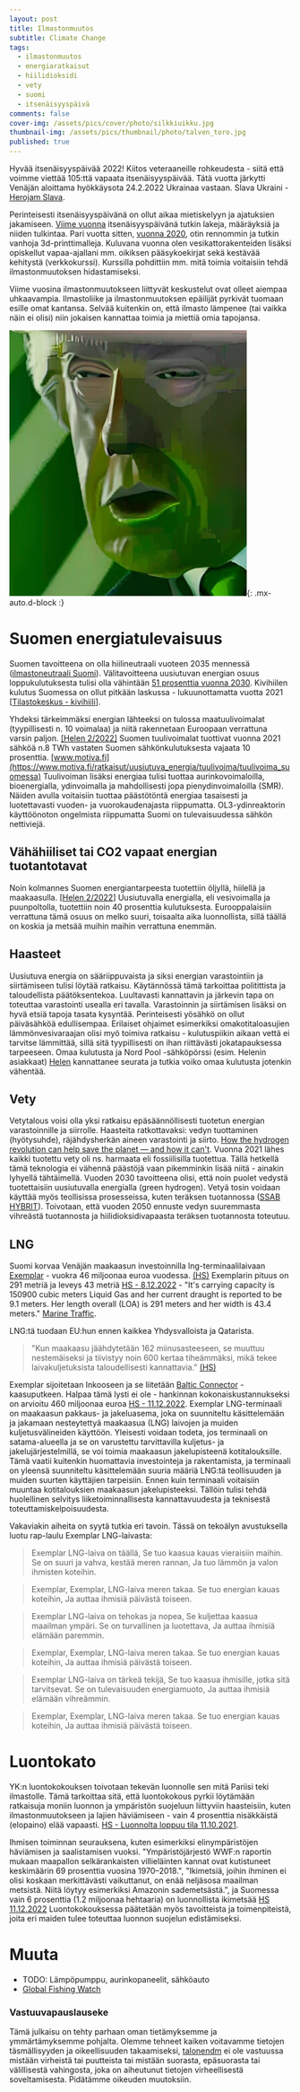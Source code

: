 ```yaml
---
layout: post
title: Ilmastonmuutos
subtitle: Climate Change
tags:
  - ilmastonmuutos
  - energiaratkaisut
  - hiilidioksidi
  - vety
  - suomi
  - itsenäisyyspäivä
comments: false
cover-img: /assets/pics/cover/photo/silkkiuikku.jpg
thumbnail-img: /assets/pics/thumbnail/photo/talven_toro.jpg
published: true
---
```



Hyvää itsenäisyyspäivää 2022! Kiitos veteraaneille rohkeudesta - siitä että voimme viettää 105:ttä vapaata itsenäisyyspäivää. Tätä vuotta järkytti Venäjän aloittama hyökkäysota 24.2.2022 Ukrainaa vastaan. Slava Ukraini - [Herojam Slava](https://fi.wikipedia.org/wiki/Kunnia_Ukrainalle!). 

Perinteisesti itsenäisyyspäivänä on ollut aikaa mietiskelyyn ja ajatuksien jakamiseen. [Viime vuonna](https://talonendm.github.io/2021-12-06-finland/) itsenäisyyspäivänä tutkin lakeja, määräyksiä ja niiden tulkintaa. Pari vuotta sitten, [vuonna 2020](https://talonendm.github.io/2020-12-06-3dprint/), otin rennommin ja tutkin vanhoja 3d-printtimalleja. Kuluvana vuonna olen vesikattorakenteiden lisäksi opiskellut vapaa-ajallani mm. oikiksen pääsykoekirjat sekä kestävää kehitystä (verkkokurssi). Kurssilla pohdittiin mm. mitä toimia voitaisiin tehdä ilmastonmuutoksen hidastamiseksi.

Viime vuosina ilmastonmuutokseen liittyvät keskustelut ovat olleet aiempaa uhkaavampia. Ilmastoliike ja ilmastonmuutoksen epäilijät pyrkivät tuomaan esille omat kantansa. Selvää kuitenkin on, että ilmasto lämpenee (tai vaikka näin ei olisi) niin jokaisen kannattaa toimia ja miettiä omia tapojansa.   

![i.08](/assets/pics/page/ai/ilmastonmuutos.jpg){: .mx-auto.d-block :}

# Suomen energiatulevaisuus

Suomen tavoitteena on olla hiilineutraali vuoteen 2035 mennessä ([ilmastoneutraali Suomi](https://energia.fi/)). Välitavoitteena uusiutuvan energian osuus loppukulutuksesta tulisi olla vähintään [51 prosenttia vuonna 2030](https://www.motiva.fi/ratkaisut/uusiutuva_energia/uusiutuva_energia_suomessa). Kivihiilen kulutus Suomessa on ollut pitkään laskussa - lukuunottamatta vuotta 2021 [[Tilastokeskus - kivihiili](https://www.stat.fi/til/kivih/2021/12/kivih_2021_12_2022-01-31_tie_001_fi.html)].

Yhdeksi tärkeimmäksi energian lähteeksi on tulossa maatuulivoimalat (tyypillisesti n. 10 voimalaa) ja niitä rakennetaan Euroopaan verrattuna varsin paljon. [[Helen 2/2022]](https://www.helen.fi/asiakaspalvelu/ajankohtaista/helen-lehti) Suomen tuulivoimalat tuottivat vuonna 2021 sähköä n.8 TWh vastaten Suomen sähkönkulutuksesta vajaata 10 prosenttia. [www.motiva.fi](https://www.motiva.fi/ratkaisut/uusiutuva_energia/tuulivoima/tuulivoima_suomessa) Tuulivoiman lisäksi energiaa tulisi tuottaa aurinkovoimaloilla, bioenergialla, ydinvoimalla ja mahdollisesti jopa pienydinvoimaloilla (SMR). Näiden avulla voitaisiin tuottaa päästötöntä energiaa tasaisesti ja luotettavasti vuoden- ja vuorokaudenajasta riippumatta. OL3-ydinreaktorin käyttöönoton ongelmista riippumatta Suomi on tulevaisuudessa sähkön nettiviejä.

## Vähähiiliset tai CO2 vapaat energian tuotantotavat

Noin kolmannes Suomen energiantarpeesta tuotettiin öljyllä, hiilellä ja maakaasulla. [[Helen 2/2022]](https://www.helen.fi/asiakaspalvelu/ajankohtaista/helen-lehti) Uusiutuvalla energialla, eli vesivoimalla ja puunpoltolla, tuotettiin noin 40 prosenttia kulutuksesta. Eurooppalaisiin verrattuna tämä osuus on melko suuri, toisaalta aika luonnollista, sillä täällä on koskia ja metsää muihin maihin verrattuna enemmän. 

## Haasteet

Uusiutuva energia on sääriippuvaista ja siksi energian varastointiin ja siirtämiseen tulisi löytää ratkaisu. Käytännössä tämä tarkoittaa politittista ja taloudellista päätöksentekoa. Luultavasti kannattavin ja järkevin tapa on toteuttaa varastointi usealla eri tavalla. Varastoinnin ja siirtämisen lisäksi on hyvä etsiä tapoja tasata kysyntää. Perinteisesti yösähkö on ollut päiväsähköä edullisempaa. Erilaiset ohjaimet esimerkiksi omakotitaloasujien lämmönvesivaraajan olisi myö toimiva ratkaisu - kulutuspiikin aikaan vettä ei tarvitse lämmittää, sillä sitä tyypillisesti on ihan riittävästi jokatapauksessa tarpeeseen. Omaa kulutusta ja Nord Pool -sähköpörssi (esim. Helenin asiakkaat) [Helen](https://www.helen.fi/kirjautuminen) kannattanee seurata ja tutkia voiko omaa kulutusta jotenkin vähentää. 

## Vety

Vetytalous voisi olla yksi ratkaisu epäsäännöllisesti tuotetun energian varastoinnille ja siirrolle. Haasteita ratkottavaksi: vedyn tuottaminen (hyötysuhde), räjähdysherkän aineen varastointi ja siirto. [How the hydrogen revolution can help save the planet — and how it can't](https://www.nature.com/articles/d41586-022-03699-0). Vuonna 2021 lähes kaikki tuotettu vety oli ns. harmaata eli fossiilisilla tuotettua. Tällä hetkellä tämä teknologia ei vähennä päästöjä vaan pikemminkin lisää niitä - ainakin lyhyellä tähtäimellä. Vuoden 2030 tavoitteena olisi, että noin puolet vedystä tuotettaisiin uusiutuvalla energialla (green hydrogen). Vetyä tosin voidaan käyttää myös teollisissa prosesseissa, kuten teräksen tuotannossa ([SSAB HYBRIT](https://www.ssab.com/fi-fi/fossiilivapaa/hybrit-a-new-revolutionary-steelmaking-technology)). Toivotaan, että vuoden 2050 ennuste vedyn suuremmasta vihreästä tuotannosta ja hiilidioksidivapaasta teräksen tuotannosta toteutuu.

## LNG

Suomi korvaa Venäjän maakaasun investoinnilla lng-terminaali­laivaan [Exemplar](https://www.marinetraffic.com/fi/ais/details/ships/shipid:118046/mmsi:205553000/imo:9444649/vessel:EXEMPLAR) - vuokra 46 miljoonaa euroa vuodessa. [(HS)](https://www.hs.fi/talous/art-2000008832734.html) Exemplarin pituus on 291 metriä ja leveys 43 metriä [HS - 8.12.2022](https://www.hs.fi/talous/art-2000009253298.html) - "It's carrying capacity is 150900 cubic meters Liquid Gas and her current draught is reported to be 9.1 meters. Her length overall (LOA) is 291 meters and her width is 43.4 meters." [Marine Traffic](https://www.marinetraffic.com/fi/ais/details/ships/shipid:118046/mmsi:205553000/imo:9444649/vessel:EXEMPLAR). 

LNG:tä tuodaan EU:hun ennen kaikkea Yhdysvalloista ja Qatarista. 

> "Kun maakaasu jäähdytetään 162 miinusasteeseen, se muuttuu nestemäiseksi ja tiivistyy noin 600 kertaa tiheämmäksi, mikä tekee laivakuljetuksista taloudellisesti kannattavia." [(HS)](https://www.hs.fi/talous/art-2000009184915.html)

Exemplar sijoitetaan Inkooseen ja se liitetään [Baltic Connector](https://en.wikipedia.org/wiki/Balticconnector) -kaasuputkeen. Halpaa tämä lysti ei ole - hankinnan kokonaiskustannukseksi on arvioitu 460 miljoonaa euroa [HS - 11.12.2022](https://www.hs.fi/talous/art-2000009253671.html).  Exemplar LNG-terminaali on maakaasun pakkaus- ja jakeluasema, joka on suunniteltu käsittelemään ja jakamaan nesteytettyä maakaasua (LNG) laivojen ja muiden kuljetusvälineiden käyttöön. Yleisesti voidaan todeta, jos terminaali on satama-alueella ja se on varustettu tarvittavilla kuljetus- ja jakelujärjestelmillä, se voi toimia maakaasun jakelupisteenä kotitalouksille. Tämä vaatii kuitenkin huomattavia investointeja ja rakentamista, ja terminaali on yleensä suunniteltu käsittelemään suuria määriä LNG:tä teollisuuden ja muiden suurten käyttäjien tarpeisiin. Ennen kuin terminaali voitaisiin muuntaa kotitalouksien maakaasun jakelupisteeksi. Tällöin tulisi tehdä huolellinen selvitys liiketoiminnallisesta kannattavuudesta ja teknisestä toteuttamiskelpoisuudesta.

Vakaviakin aiheita on syytä tutkia eri tavoin. Tässä on tekoälyn avustuksella luotu rap-laulu Exemplar LNG-laivasta:

> Exemplar LNG-laiva on täällä,
Se tuo kaasua kauas vieraisiin maihin.
Se on suuri ja vahva, kestää meren rannan,
Ja tuo lämmön ja valon ihmisten koteihin.

> Exemplar, Exemplar,
LNG-laiva meren takaa.
Se tuo energian kauas koteihin,
Ja auttaa ihmisiä päivästä toiseen.

> Exemplar LNG-laiva on tehokas ja nopea,
Se kuljettaa kaasua maailman ympäri.
Se on turvallinen ja luotettava,
Ja auttaa ihmisiä elämään paremmin.

> Exemplar, Exemplar,
LNG-laiva meren takaa.
Se tuo energian kauas koteihin,
Ja auttaa ihmisiä päivästä toiseen.

> Exemplar LNG-laiva on tärkeä tekijä,
Se tuo kaasua ihmisille, jotka sitä tarvitsevat.
Se on tulevaisuuden energiamuoto,
Ja auttaa ihmisiä elämään vihreämmin.

> Exemplar, Exemplar,
LNG-laiva meren takaa.
Se tuo energian kauas koteihin,
Ja auttaa ihmisiä päivästä toiseen.

# Luontokato

YK:n luontokokouksen toivotaan tekevän luonnolle sen mitä Pariisi teki ilmastolle. Tämä tarkoittaa sitä, että luontokokous pyrkii löytämään ratkaisuja moniin luonnon ja ympäristön suojeluun liittyviin haasteisiin, kuten ilmastonmuutokseen ja lajien häviämiseen - vain 4 prosenttia nisäkkäistä (elopaino) elää vapaasti. [HS - Luonnolta loppuu tila 11.10.2021](https://www.hs.fi/ulkomaat/art-2000008292625.html). 

Ihmisen toiminnan seurauksena, kuten esimerkiksi elinympäristöjen häviämisen ja saalistamisen vuoksi. "Ympäristöjärjestö WWF:n raportin mukaan maapallon selkärankaisten villieläinten kannat ovat kutistuneet keskimäärin 69 prosenttia vuosina 1970–2018.", "Ikimetsiä, joihin ihminen ei olisi koskaan merkittävästi vaikuttanut, on enää neljäsosa maailman metsistä. Niitä löytyy esimerkiksi Amazonin sademetsästä.", ja Suomessa vain 6 prosenttia (1.2 miljoonaa hehtaaria) on luonnollista ikimetsää [HS 11.12.2022](https://www.hs.fi/politiikka/art-2000009234234.html) Luontokokouksessa päätetään myös tavoitteista ja toimenpiteistä, joita eri maiden tulee toteuttaa luonnon suojelun edistämiseksi. 

# Muuta

- TODO: Lämpöpumppu, aurinkopaneelit, sähköauto
- [Global Fishing Watch](https://globalfishingwatch.org/)


### Vastuuvapauslauseke

Tämä julkaisu on tehty parhaan oman tietämyksemme ja ymmärtämyksemme pohjalta. Olemme tehneet kaiken voitavamme tietojen täsmällisyyden ja oikeellisuuden takaamiseksi, [talonendm](https://talonendm.github.io/) ei ole vastuussa mistään virheistä tai puutteista tai mistään suorasta, epäsuorasta tai välillisestä
vahingosta, joka on aiheutunut tietojen virheellisestä soveltamisesta. Pidätämme oikeuden muutoksiin.